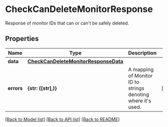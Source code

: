 # CheckCanDeleteMonitorResponse

Response of monitor IDs that can or can't be safely deleted.

## Properties
Name | Type | Description | Notes
------------ | ------------- | ------------- | -------------
**data** | [**CheckCanDeleteMonitorResponseData**](CheckCanDeleteMonitorResponseData.md) |  | 
**errors** | **{str: ([str],)}** | A mapping of Monitor ID to strings denoting where it&#39;s used. | [optional] 

[[Back to Model list]](README.md#documentation-for-models) [[Back to API list]](README.md#documentation-for-api-endpoints) [[Back to README]](README.md)


